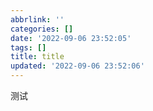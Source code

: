 ```yaml
---
abbrlink: ''
categories: []
date: '2022-09-06 23:52:05'
tags: []
title: title
updated: '2022-09-06 23:52:06'
---
```

测试
